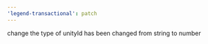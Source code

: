 ```yaml
---
'legend-transactional': patch
---
```


change the type of unityId has been changed from string to number
